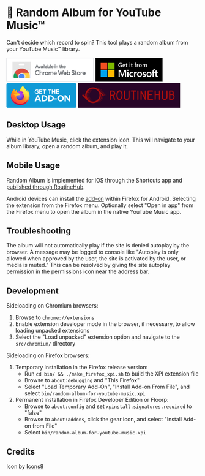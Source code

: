 # 🎲 Random Album for YouTube Music™
Can't decide which record to spin? This tool plays a random album from your YouTube Music™ library.

[![name](res/Chrome.png)](https://chromewebstore.google.com/detail/random-album-for-youtube/obkkkldnmaoahhpkhomdmdpjldcpihph)
[![name](res/Edge.png)](https://microsoftedge.microsoft.com/addons/detail/afmlimmhgjaemnkjjaomlogigfiodncd)
[![name](res/Firefox.png)](tps://addons.mozilla.org/en-US/firefox/addon/random-album-for-youtube-music/)
[![name](res/RoutineHub.png)](https://routinehub.co/shortcut/18928/)

## Desktop Usage

While in YouTube Music, click the extension icon. This will navigate to your album library, open a random album, and play it.

## Mobile Usage
Random Album is implemented for iOS through the Shortcuts app and [published through RoutineHub](https://routinehub.co/shortcut/18928/).

Android devices can install the [add-on](https://addons.mozilla.org/en-US/firefox/addon/random-album-for-youtube-music/) within Firefox for Android. Selecting the extension from the Firefox menu. Optionally select "Open in app" from the Firefox menu to open the album in the native YouTube Music app.

## Troubleshooting
The album will not automatically play if the site is denied autoplay by the browser. A message may be logged to console like "Autoplay is only allowed when approved by the user, the site is activated by the user, or media is muted." This can be resolved by giving the site autoplay permission in the permissions icon near the address bar.

## Development

Sideloading on Chromium browsers:

 1. Browse to `chrome://extensions`
 2. Enable extension developer mode in the browser, if necessary, to allow loading unpacked extensions
 3. Select the "Load unpacked" extension option and navigate to the `src/chromium/` directory

Sideloading on Firefox browsers:

1. Temporary installation in the Firefox release version:
   * Run `cd bin/ && ./make_firefox_xpi.sh` to build the XPI extension file
   * Browse to `about:debugging` and "This Firefox"
   * Select "Load Temporary Add-On", "Install Add-on From File", and select `bin/random-album-for-youtube-music.xpi`
2. Permanent installation in Firefox Developer Edition or Floorp:
   * Browse to `about:config` and set `xpinstall.signatures.required` to "false"
   * Browse to `about:addons`, click the gear icon, and select "Install Add-on from File"
   * Select `bin/random-album-for-youtube-music.xpi`

## Credits
Icon by [Icons8](https://icons8.com/)
